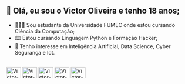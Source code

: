 ## 👋 Olá, eu sou o Victor Oliveira e tenho 18 anos;
- 🧑🏻‍🎓 Sou estudante da Universidade FUMEC onde estou cursando Ciência da Computação;
- 🕮 Estou cursando Linguagem Python e Formação Hacker;
- 👀 Tenho interesse em Inteligência Artificial, Data Science, Cyber Segurança e Iot.

 <div style="display: inline_block"><br>
	<img align="center" alt="Victor-Python" height="30" width="40" src="https://cdn.jsdelivr.net/gh/devicons/devicon/icons/adonisjs/adonisjs-original.svg">
	<img align="center" alt="Victor-Q" height="30" width="40" src="https://cdn.jsdelivr.net/gh/devicons/devicon/icons/adonisjs/adonisjs-original.svg">
	<img align="center" alt="Victor-L" height="30" width="40" src="https://cdn.jsdelivr.net/gh/devicons/devicon/icons/adonisjs/adonisjs-original.svg">
	<img align="center" alt="Victor-C" height="30" width="40" src="https://cdn.jsdelivr.net/gh/devicons/devicon/icons/adonisjs/adonisjs-original.svg">
	<img align="center"alt="Victor-A" height="30" width="40" src="https://cdn.jsdelivr.net/gh/devicons/devicon/icons/adonisjs/adonisjs-original.svg"> 
          <link rel="stylesheet" href="https://cdn.jsdelivr.net/gh/devicons/devicon@v2.15.1/devicon.min.css">
</div> 
   
